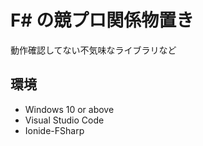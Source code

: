 # F# の競プロ関係物置き

動作確認してない不気味なライブラリなど

## 環境

- Windows 10 or above
- Visual Studio Code
- Ionide-FSharp
